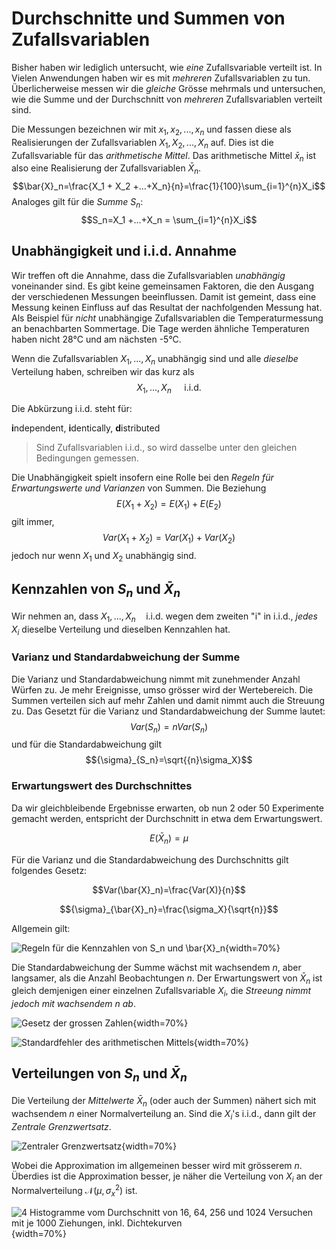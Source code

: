 # Durchschnitte und Summen von Zufallsvariablen

Bisher haben wir lediglich untersucht, wie *eine* Zufallsvariable verteilt ist. In Vielen Anwendungen haben wir es mit *mehreren* Zufallsvariablen zu tun. Überlicherweise messen wir die *gleiche* Grösse mehrmals und untersuchen, wie die Summe und der Durchschnitt von *mehreren* Zufallsvariablen verteilt sind.

Die Messungen bezeichnen wir mit $x_1, x_2,...,x_n$ und fassen diese als Realisierungen der Zufallsvariablen $X_1, X_2,...,X_n$ auf. Dies ist die Zufallsvariable für das *arithmetische Mittel*. Das arithmetische Mittel $\bar{x}_n$ ist also eine Realisierung der Zufallsvariablen $\bar{X}_n$.
$$\bar{X}_n=\frac{X_1 + X_2 +...+X_n}{n}=\frac{1}{100}\sum_{i=1}^{n}X_i$$
Analoges gilt für die *Summe* $S_n$:
$$S_n=X_1 +...+X_n = \sum_{i=1}^{n}X_i$$

## Unabhängigkeit und i.i.d. Annahme

Wir treffen oft die Annahme, dass die Zufallsvariablen *unabhängig* voneinander sind. Es gibt keine gemeinsamen Faktoren, die den Ausgang der verschiedenen Messungen beeinflussen. Damit ist gemeint, dass eine Messung keinen Einfluss auf das Resultat der nachfolgenden Messung hat. Als Beispiel für *nicht* unabhängige Zufallsvariablen die Temperaturmessung an benachbarten Sommertage. Die Tage werden ähnliche Temperaturen haben nicht 28°C und am nächsten -5°C.

Wenn die Zufallsvariablen $X_1,...,X_n$ unabhängig sind und alle *dieselbe* Verteilung haben, schreiben wir das kurz als
$$X_1,...,X_n \quad \text{ i.i.d.}$$

Die Abkürzung i.i.d. steht für:

**i**ndependent, **i**dentically, **d**istributed

> Sind Zufallsvariablen i.i.d., so wird dasselbe unter den gleichen Bedingungen gemessen.

Die Unabhängigkeit spielt insofern eine Rolle bei den *Regeln für Erwartungswerte und Varianzen* von Summen. Die Beziehung
$$E(X_1+X_2)=E(X_1)+E(E_2)$$
gilt immer,
$$Var(X_1+X_2)=Var(X_1)+Var(X_2)$$
jedoch nur wenn $X_1$ und $X_2$ unabhängig sind.

## Kennzahlen von $S_n$ und $\bar{X}_n$

Wir nehmen an, dass $X_1,...,X_n \quad \text{i.i.d.}$ wegen dem zweiten "i" in i.i.d., *jedes* $X_i$ dieselbe Verteilung und dieselben Kennzahlen hat.

### Varianz und Standardabweichung der Summe

Die Varianz und Standardabweichung nimmt mit zunehmender Anzahl Würfen zu. Je mehr Ereignisse, umso grösser wird der Wertebereich. Die Summen verteilen sich auf mehr Zahlen und damit nimmt auch die Streuung zu. Das Gesetzt für die Varianz und Standardabweichung der Summe lautet:
$$Var(S_{n})={n}Var(S_{n})$$
und für die Standardabweichung gilt
$${\sigma}_{S_n}=\sqrt{{n}\sigma_X}$$

### Erwartungswert des Durchschnittes

Da wir gleichbleibende Ergebnisse erwarten, ob nun 2 oder 50 Experimente gemacht werden, entspricht der Durchschnitt in etwa dem Erwartungswert.

$$E(\bar{X}_n)=\mu$$

Für die Varianz und die Standardabweichung des Durchschnitts gilt folgendes Gesetz:

$$Var(\bar{X}_n)=\frac{Var(X)}{n}$$

$${\sigma}_{\bar{X}_n}=\frac{\sigma_X}{\sqrt{n}}$$

Allgemein gilt:

![Regeln für die Kennzahlen von $S_n$ und $\bar{X}_n$](regeln_kennzahlen_S-X.png){width=70%}

Die Standardabweichung der Summe wächst mit wachsendem $n$, aber langsamer, als die Anzahl Beobachtungen $n$. Der Erwartungswert von $\bar{X}_n$ ist gleich demjenigen einer einzelnen Zufallsvariable $X_i$, die *Streeung nimmt jedoch mit wachsendem n ab*.

![Gesetz der grossen Zahlen](gesetz-der-grossen-zahlen.png){width=70%}

![Standardfehler des arithmetischen Mittels](standardfehler.png){width=70%}

## Verteilungen von $S_n$ und $\bar{X}_n$

Die Verteilung der *Mittelwerte* $\bar{X}_n$ (oder auch der Summen) nähert sich mit wachsendem $n$ einer Normalverteilung an. Sind die $X_i$'s i.i.d., dann gilt der *Zentrale Grenzwertsatz*.

![Zentraler Grenzwertsatz](zentraler-grenzwertsatz.png){width=70%}

Wobei die Approximation im allgemeinen besser wird mit grösserem $n$. Überdies ist die Approximation besser, je näher die Verteilung von $X_i$ an der Normalverteilung $\mathcal{N}(\mu,\sigma_x^2)$ ist.

![4 Histogramme vom Durchschnitt von 16, 64, 256 und 1024 Versuchen mit je 1000 Ziehungen, inkl. Dichtekurven](histogramm-grenzwertsatz.png){width=70%}


